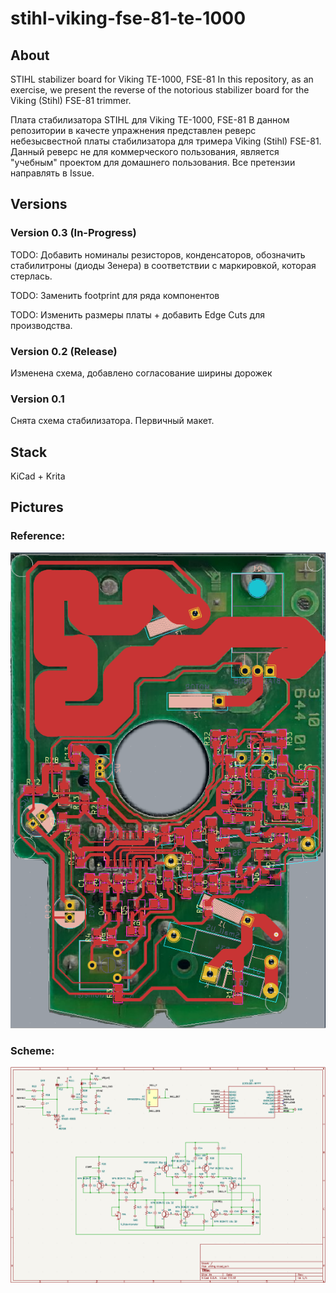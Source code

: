# stihl-viking-fse-81-te-1000
## About
STIHL stabilizer board for Viking TE-1000, FSE-81
In this repository, as an exercise, we present the reverse of the notorious stabilizer board for the Viking (Stihl) FSE-81 trimmer.

Плата стабилизатора STIHL для Viking TE-1000, FSE-81
В данном репозитории в качесте упражнения представлен реверс небезысвестной платы стабилизатора для тримера Viking (Stihl) FSE-81.
Данный реверс не для коммерческого пользования, является "учебным" проектом для домашнего пользования.
Все претензии направлять в Issue.

## Versions

### Version 0.3 (In-Progress)

TODO: Добавить номиналы резисторов, конденсаторов, обозначить стабилитроны (диоды Зенера) в соответствии с маркировкой, которая стерлась.

TODO: Заменить footprint для ряда компонентов

TODO: Изменить размеры платы + добавить Edge Cuts для производства.

### Version 0.2 (Release)

Изменена схема, добавлено согласование ширины дорожек

### Version 0.1 

Снята схема стабилизатора. Первичный макет.

## Stack

KiCad + Krita

## Pictures

### Reference:

![Reference](pcb_reference.png)

### Scheme:

![Sceme](scheme.png)

